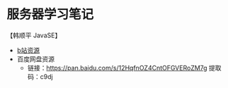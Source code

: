 # 服务器学习笔记
【韩顺平 JavaSE】
- [b站资源](https://www.bilibili.com/video/BV1fh411y7R8?spm_id_from=333.337.search-card.all.click) 
- 百度网盘资源
	- 链接：https://pan.baidu.com/s/12HqfnOZ4CntOFGVERoZM7g  提取码：c9dj 
